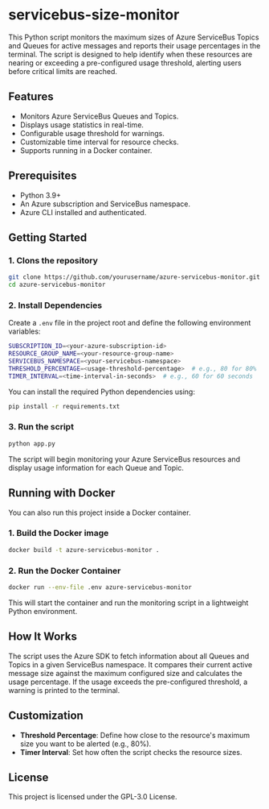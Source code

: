 # servicebus-size-monitor
This Python script monitors the maximum sizes of Azure ServiceBus Topics and Queues for active messages and reports their usage percentages in the terminal. The script is designed to help identify when these resources are nearing or exceeding a pre-configured usage threshold, alerting users before critical limits are reached.

## Features
- Monitors Azure ServiceBus Queues and Topics.
- Displays usage statistics in real-time.
- Configurable usage threshold for warnings.
- Customizable time interval for resource checks.
- Supports running in a Docker container.

## Prerequisites
- Python 3.9+
- An Azure subscription and ServiceBus namespace.
- Azure CLI installed and authenticated.

## Getting Started
### 1. Clons the repository
```bash
git clone https://github.com/yourusername/azure-servicebus-monitor.git
cd azure-servicebus-monitor
```

### 2. Install Dependencies
Create a `.env` file in the project root and define the following environment variables:

```bash
SUBSCRIPTION_ID=<your-azure-subscription-id>
RESOURCE_GROUP_NAME=<your-resource-group-name>
SERVICEBUS_NAMESPACE=<your-servicebus-namespace>
THRESHOLD_PERCENTAGE=<usage-threshold-percentage>  # e.g., 80 for 80%
TIMER_INTERVAL=<time-interval-in-seconds>  # e.g., 60 for 60 seconds
```
You can install the required Python dependencies using:
```bash
pip install -r requirements.txt
```
### 3. Run the script
```bash
python app.py
```
The script will begin monitoring your Azure ServiceBus resources and display usage information for each Queue and Topic.

## Running with Docker

You can also run this project inside a Docker container.

### 1. Build the Docker image
```bash
docker build -t azure-servicebus-monitor .
```

### 2. Run the Docker Container
```bash
docker run --env-file .env azure-servicebus-monitor
```
This will start the container and run the monitoring script in a lightweight Python environment.

## How It Works
The script uses the Azure SDK to fetch information about all Queues and Topics in a given ServiceBus namespace. It compares their current active message size against the maximum configured size and calculates the usage percentage. If the usage exceeds the pre-configured threshold, a warning is printed to the terminal.

## Customization

- **Threshold Percentage**: Define how close to the resource's maximum size you want to be alerted (e.g., 80%).
- **Timer Interval**: Set how often the script checks the resource sizes.

## License
This project is licensed under the GPL-3.0 License.

